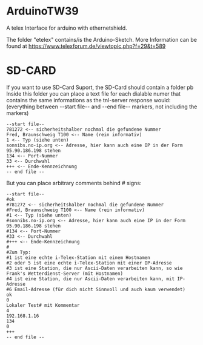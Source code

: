 # ArduinoTW39
A telex Interface for arduino with ethernetshield.

The folder "etelex" contains/is the Arduino-Sketch.
More Information can be found at https://www.telexforum.de/viewtopic.php?f=29&t=589


SD-CARD
======= 

If you want to use SD-Card Suport, the SD-Card should contain a folder pb 
Inside this folder you can place a text file for each dialable numer that contains the same informations as the tnl-server response would:
(everything between --start file-- and --end file-- markers, not including the markers)


```
--start file--
781272 <-- sicherheitshalber nochmal die gefundene Nummer
Fred, Braunschweig T100 <-- Name (rein informativ)
1 <-- Typ (siehe unten)
sonnibs.no-ip.org <-- Adresse, hier kann auch eine IP in der Form 95.90.186.198 stehen
134 <-- Port-Nummer
33 <-- Durchwahl
+++ <-- Ende-Kennzeichnung
-- end file --
```


But you can place arbitrary comments behind # signs:


```
--start file--
#ok
#781272 <-- sicherheitshalber nochmal die gefundene Nummer
#Fred, Braunschweig T100 <-- Name (rein informativ)
#1 <-- Typ (siehe unten)
#sonnibs.no-ip.org <-- Adresse, hier kann auch eine IP in der Form 95.90.186.198 stehen
#134 <-- Port-Nummer
#33 <-- Durchwahl
#+++ <-- Ende-Kennzeichnung
#
#Zum Typ:
#1 ist eine echte i-Telex-Station mit einem Hostnamen
#2 oder 5 ist eine echte i-Telex-Station mit einer IP-Adresse
#3 ist eine Station, die nur Ascii-Daten verarbeiten kann, so wie Frank's Wetterdienst-Server (mit Hostnamen)
#4 ist eine Station, die nur Ascii-Daten verarbeiten kann, mit IP-Adresse
#6 Email-Adresse (für dich nicht Sinnvoll und auch kaum verwendet)
ok
0
Lokaler Test# mit Kommentar
4
192.168.1.16
134
0
+++
-- end file --
```


